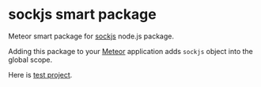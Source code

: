 sockjs smart package
=====================

Meteor smart package for [sockjs](https://github.com/sockjs/sockjs-node) node.js package.

Adding this package to your [Meteor](http://www.meteor.com/) application adds `sockjs` object into the global scope.

Here is [test project](https://github.com/livingyang/meteor-sockjs-test).